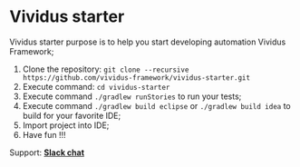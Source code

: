 # Vividus starter

Vividus starter purpose is to help you start developing automation Vividus Framework;

1. Clone the repository: `git clone --recursive https://github.com/vividus-framework/vividus-starter.git`
2. Execute command: `cd vividus-starter`
3. Execute command `./gradlew runStories` to run your tests;
4. Execute command `./gradlew build eclipse` or `./gradlew build idea` to build for your favorite IDE;
5. Import project into IDE;
6. Have fun !!!

Support:
[**Slack chat**](https://vividus-support.herokuapp.com/)

